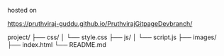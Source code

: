 hosted on 

https://pruthviraj-guddu.github.io/PruthvirajGitpageDevbranch/


project/
├── css/
│   └── style.css
├── js/
│   └── script.js
├── images/
├── index.html
└── README.md

